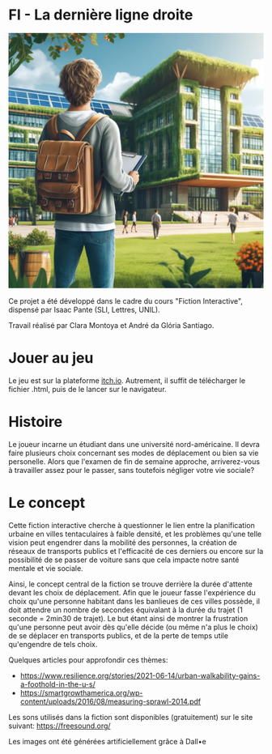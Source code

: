 # FI - La dernière ligne droite

![Main logo](./images/start.jpeg)

Ce projet a été développé dans le cadre du cours "Fiction Interactive", dispensé par Isaac Pante (SLI, Lettres, UNIL).

Travail réalisé par Clara Montoya et André da Glória Santiago.

# Jouer au jeu
Le jeu est sur la plateforme [itch.io](https://dresovense.itch.io/fiction-interactive-transports).
Autrement, il suffit de télécharger le fichier .html, puis de le lancer sur le navigateur.

# Histoire
Le joueur incarne un étudiant dans une université nord-américaine. Il devra faire plusieurs choix concernant ses modes de déplacement ou
bien sa vie personelle. Alors que l'examen de fin de semaine approche, arriverez-vous à travailler assez pour le passer, sans toutefois
négliger votre vie sociale?

# Le concept
Cette fiction interactive cherche à questionner le lien entre la planification urbaine en villes tentaculaires à faible densité, et les
problèmes qu'une telle vision peut engendrer dans la mobilité des personnes, la création de réseaux de transports publics et l'efficacité
de ces derniers ou encore sur la possibilité de se passer de voiture sans que cela impacte notre santé mentale et vie sociale.

Ainsi, le concept central de la fiction se trouve derrière la durée d'attente devant les choix de déplacement. Afin que le joueur fasse
l'expérience du choix qu'une personne habitant dans les banlieues de ces villes possède, il doit attendre un nombre de secondes équivalant
à la durée du trajet (1 seconde = 2min30 de trajet). Le but étant ainsi de montrer la frustration qu'une personne peut avoir dès qu'elle
décide (ou même n'a plus le choix) de se déplacer en transports publics, et de la perte de temps utile qu'engendre de tels choix.


Quelques articles pour approfondir ces thèmes:

- https://www.resilience.org/stories/2021-06-14/urban-walkability-gains-a-foothold-in-the-u-s/
- https://smartgrowthamerica.org/wp-content/uploads/2016/08/measuring-sprawl-2014.pdf


Les sons utilisés dans la fiction sont disponibles (gratuitement) sur le site suivant:
https://freesound.org/

Les images ont été générées artificiellement grâce à Dall•e
